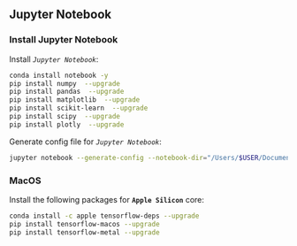 ## Jupyter Notebook

### Install Jupyter Notebook
Install *`Jupyter Notebook`*:
```bash
conda install notebook -y
pip install numpy  --upgrade
pip install pandas  --upgrade
pip install matplotlib  --upgrade
pip install scikit-learn  --upgrade
pip install scipy  --upgrade
pip install plotly  --upgrade
```

Generate config file for *`Jupyter Notebook`*:
```bash
jupyter notebook --generate-config --notebook-dir="/Users/$USER/Documents/Project/AI/Jupyter" --no-browser
```

### MacOS
Install the following packages for **`Apple Silicon`** core:
```bash
conda install -c apple tensorflow-deps --upgrade
pip install tensorflow-macos --upgrade
pip install tensorflow-metal --upgrade
```

